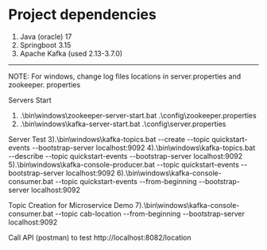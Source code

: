 # Project dependencies 
1. Java (oracle) 17
2. Springboot 3.15
3. Apache Kafka (used 2.13-3.7.0)
*******************
NOTE: For windows, change log files locations in server.properties and zookeeper. properties

Servers Start
1) .\bin\windows\zookeeper-server-start.bat .\config\zookeeper.properties
2) .\bin\windows\kafka-server-start.bat .\config\server.properties

Server Test
3).\bin\windows\kafka-topics.bat --create --topic quickstart-events --bootstrap-server localhost:9092
4).\bin\windows\kafka-topics.bat --describe --topic quickstart-events --bootstrap-server localhost:9092
5).\bin\windows\kafka-console-producer.bat --topic quickstart-events --bootstrap-server localhost:9092
6).\bin\windows\kafka-console-consumer.bat --topic quickstart-events --from-beginning --bootstrap-server localhost:9092

Topic Creation for Microservice Demo
7).\bin\windows\kafka-console-consumer.bat --topic cab-location --from-beginning --bootstrap-server localhost:9092

Call API (postman) to test 
http://localhost:8082/location
 

